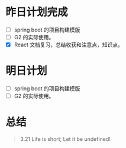 # 昨日计划完成
- [ ] spring boot 的项目构建模版
- [ ] G2 的实际使用。
- [x] React 文档复习，总结收获和注意点，知识点。

# 明日计划
- [ ] spring boot 的项目构建模版
- [ ] G2 的实际使用。

# 总结
> 3.21 Life is short; Let it be undefined!

